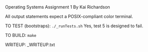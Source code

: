 Operating Systems Assignment 1
By Kai Richardson

All output statements expect a POSIX-compliant color terminal.

TO TEST (bootstraps): `./_runTests.sh`
Yes, test 5 is designed to fail.


TO BUILD: `make`

WRITEUP: _WRITEUP.txt

